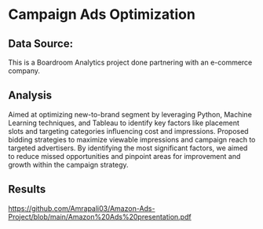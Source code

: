# Campaign Ads Optimization 

## Data Source:
This is a Boardroom Analytics project done partnering with an e-commerce company.

## Analysis
Aimed at optimizing new-to-brand segment by leveraging Python, Machine Learning techniques, and Tableau to identify key factors like placement slots and targeting categories influencing cost and impressions. Proposed bidding strategies to maximize viewable impressions and campaign reach to targeted advertisers. By identifying the most significant factors, we aimed to reduce missed opportunities and pinpoint areas for improvement and growth within the campaign strategy.


## Results
https://github.com/Amrapali03/Amazon-Ads-Project/blob/main/Amazon%20Ads%20presentation.pdf
